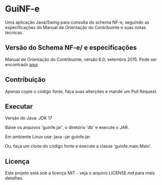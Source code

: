 # GuiNF-e

Uma aplicação Java/Swing para consulta do schema NF-e, seguindo as 
especificações do Manual de Orientação do Contribuinte e suas notas 
técnicas.

## Versão do Schema NF-e/ e especificações

Manual de Orientação do Contribuinte, versão 6.0, setembro 2015. Pode 
ser encontrado [aqui](https://www.nfe.fazenda.gov.br/portal/exibirArquivo.aspx?conteudo=nebWFce4X9o=)

## Contribuição

Apenas copie o código fonte, faça suas alterções e mande um Pull Request.

## Executar

Versão do Java: JDK 17

Baixe os arquivos 'guinfe.jar', o diretório 'db' e execute o JAR. 

Em ambiente Linux use: java -jar guinfe.jar

Ou, faça um clone do código fonte e execute a classe 'guinfe.main.Main'.

## Licença

Este projeto está sob a licença MIT - veja o arquivo LICENSE.md para mais detalhes.